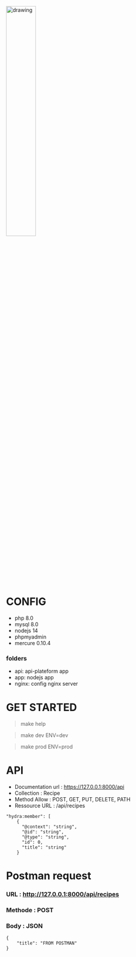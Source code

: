 
<img src="https://www.docker.com/sites/default/files/d8/2019-07/horizontal-logo-monochromatic-white.png" alt="drawing" width="40%"  />

# CONFIG
- php 8.0
- mysql 8.0
- nodejs 14
- phpmyadmin
- mercure 0.10.4

### folders

- api: api-plateform app
- app: nodejs app
- nginx: config nginx server

# GET STARTED

> make help

> make dev ENV=dev

> make prod ENV=prod

# API

- Documentation url : https://127.0.0.1:8000/api
- Collection : Recipe
- Method Allow : POST, GET, PUT, DELETE, PATH
- Ressource URL : /api/recipes

```
"hydra:member": [
    {
      "@context": "string",
      "@id": "string",
      "@type": "string",
      "id": 0,
      "title": "string"
    }
```

# Postman request

### URL : http://127.0.0.1:8000/api/recipes
### Methode : POST
### Body : JSON
```
{
    "title": "FROM POSTMAN"
}
```

